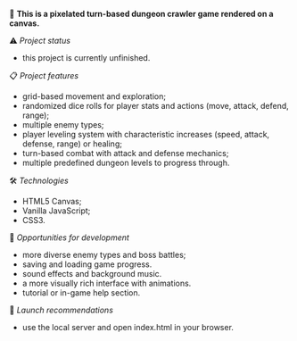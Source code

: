 📜 **This is a pixelated turn-based dungeon crawler game rendered on a canvas.**

⚠️ _Project status_
- this project is currently unfinished.

📋 _Project features_
- grid-based movement and exploration;
- randomized dice rolls for player stats and actions (move, attack, defend, range);
- multiple enemy types;
- player leveling system with characteristic increases (speed, attack, defense, range) or healing;
- turn-based combat with attack and defense mechanics;
- multiple predefined dungeon levels to progress through.
  
🛠️ _Technologies_
- HTML5 Canvas;
- Vanilla JavaScript;
- CSS3.
 
🔧 _Opportunities for development_
- more diverse enemy types and boss battles;
- saving and loading game progress.
- sound effects and background music.
- a more visually rich interface with animations.
- tutorial or in-game help section.

🚀 _Launch recommendations_
- use the local server and open index.html in your browser.
